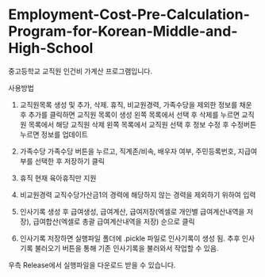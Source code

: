 # Employment-Cost-Pre-Calculation-Program-for-Korean-Middle-and-High-School
중고등학교 교직원 인건비 가계산 프로그램입니다.

사용방법

1. 교직원목록 생성 및 추가, 삭제.
휴직, 비교원경력, 가족수당을 제외한 정보를 채운 후 추가를 클릭하면 교직원 목록이 생성
왼쪽 목록에서 선택 후 삭제를 누르면 교직원 목록에서 해당 교직원 삭제
왼쪽 목록에서 교직원 선택 후 정보 수정 후 수정버튼 누르면 정보를 업데이트

2. 가족수당
가족수당 버튼을 누르고, 직계존/비속, 배우자 여부, 주민등록번호, 지급여부를 선택한 후 저장하기 클릭

3. 휴직
현재 육아휴직만 지원

4. 비교원경력
교직수당가산금1의 경력에 해당하지 않는 경력을 제외하기 위하여 입력

5. 인사기록 생성 후 급여생성, 급여계산, 급여저장(엑셀로 개인별 급여계산내역을 저장), 급여합산(엑셀로 총괄 급여계산내역을 저장) 순으로 클릭

6. 인사기록 저장하면 실행파일 폴더에 .pickle 파일로 인사기록이 생성 됨.
추후 인사기록 불러오기 버튼을 통해 기존 인사기록을 불러와서 작업할 수 있음.

우측 Release에서 실행파일을 다운로드 받을 수 있습니다.

